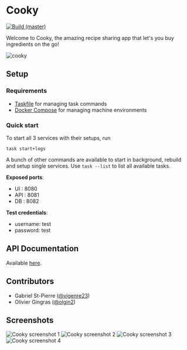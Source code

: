 # Cooky

[![Build (master)](https://github.com/vigenere23/Cooky/actions/workflows/build-master.yml/badge.svg)](https://github.com/vigenere23/Cooky/actions/workflows/build-master.yml)

Welcome to Cooky, the amazing recipe sharing app that let's you buy ingredients on the go!

![cooky](https://user-images.githubusercontent.com/32545895/78456681-1858a280-7673-11ea-9ddd-ba089f6616f3.png)

## Setup

### Requirements

- [Taskfile](https://taskfile.dev/#/) for managing task commands
- [Docker Compose](https://docs.docker.com/compose/) for managing machine environments

### Quick start

To start all 3 services with their setups, run

```shell
task start+logs
```

A bunch of other commands are available to start in background, rebuild and setup single services. Use `task --list` to list all available tasks.

**Exposed ports**:

- UI : 8080
- API : 8081
- DB : 8082

**Test credentials**:

- username: test
- password: test

## API Documentation

Available [here](./api_doc/README.md).

## Contributors

- Gabriel St-Pierre ([@vigenre23](https://github.com/vigenere23))
- Olivier Gingras ([@olgin2](https://github.com/olgin2))

## Screenshots

![Cooky screenshot 1](https://user-images.githubusercontent.com/32545895/72568296-d2ffb280-3885-11ea-8338-9c9d1f03b47c.png)
![Cooky screenshot 2](https://user-images.githubusercontent.com/32545895/72568223-a055ba00-3885-11ea-84c2-daaf5780dd19.png)
![Cooky screenshot 3](https://user-images.githubusercontent.com/32545895/72568425-1f4af280-3886-11ea-9a93-9b5053651ffd.png)
![Cooky screenshot 4](https://user-images.githubusercontent.com/32545895/72568500-499cb000-3886-11ea-8934-d37a8fdbb822.png)
